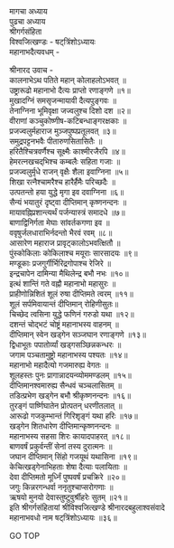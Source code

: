 मागचा अध्याय  
पुढचा अध्याय  
श्रीगर्गसंहिता  
विश्वजित्खण्डः - षट्‌त्रिंशोऽध्यायः  
महानाभदैत्यवधम् -  
  
श्रीनारद उवाच -  
कालनाभेऽथ पतिते महान् कोलाहलोऽभवत् ॥  
उष्ट्रारूढो महानाभो दैत्यः प्राप्तो रणाङ्गणे ॥१॥  
मुखादग्निं समसृजन्मायावी दैत्यपुङ्गवः ॥  
तेनाग्निना भूमिवृक्षा जज्वलुश्च दिशो दश ॥२॥  
वीराणां कञ्चुकोष्णीष-कटिबन्धाङ्गरक्षकाः ॥  
प्रजज्वलुर्महाराज मुञ्जपुष्पप्रतूलवत् ॥३॥  
समुद्रपट्टनभवैः पीतारुणसितासितैः ॥  
हरितैश्चित्रवर्णैश्च सूक्ष्मैः काश्मीरजैरपि ॥४॥  
हेमरत्नखचद्‌भिश्च कम्बलैः सहिता गजाः ॥  
प्रजज्वलुर्मृधे राजन् वृक्षैः शैला इवाग्निना ॥५॥  
शिखा रत्नैश्चामरैश्च हारैर्हैमैः परिच्छदैः ॥  
उत्पतन्तो हया युद्धे मृगा इव दवाग्निना ॥६॥  
सैन्यं भयातुरं दृष्ट्वा दीप्तिमान् कृष्णनन्दनः ॥  
मायावह्निप्रशान्त्यर्थं पर्जन्यास्त्रं समादधे ॥७॥  
बाणाद्विनिर्गता मेघाः सांवर्तकगणा इव ॥  
ववृषुर्जलधाराभिर्नदन्तो भैरवं रवम् ॥८॥  
आसारेण महाराज प्रावृट्कालोऽभवत्क्षितौ ॥  
पुंस्कोकिलाः कोकिलाश्च मयूराः सारसादयः ॥९॥  
मण्डूकाः प्रजगुर्गीर्भिरिद्रगोपाश्च रेजिरे ॥  
इन्द्रचापेन दामिन्या मैथिलेन्द्र बभौ नभः ॥१०॥  
इत्थं शान्तिं गते वह्नौ महानाभो महासुरः ॥  
प्राहीणोन्निशितं शूलं रुषा दीप्तिमते त्वरम् ॥११॥  
शूलं सर्पमिवायान्तं दीप्तिमान् रोहिणीसुतः॥  
चिच्छेद त्वसिना युद्धे फणिनं गरुडो यथा ॥१२॥  
दशन्तं चोद्‌भटं चोष्ट्रं महानाभस्य वाहनम् ॥  
दीप्तिमान् स्वेन खड्गेन सञ्जघान रणाङ्गणे ॥१३॥  
द्विधाभूतः पपातोर्व्यां खड्गसञ्छिन्नकन्धरः ॥  
जगाम पञ्चतामुष्ट्रो महानाभस्य पश्यतः ॥१४॥  
महानाभो महादैत्यो गजमारुह्य वेगतः ॥  
शूलहस्तः पुनः प्रागान्नादयन्व्योममण्डलम् ॥१५॥  
दीप्तिमानश्वमारुह्य सैन्धवं चञ्चलासितम् ॥  
तडित्प्रभेण खड्गेन बभौ श्रीकृष्णनन्दनः ॥१६॥  
तुरङ्गं पार्ष्णिघातेन प्रोत्पतन् धरणीतलात् ॥  
आरूढो गजकुम्भान्तं गिरिशृङ्गं यथा हरिः ॥१७॥  
खड्गेन शितधारेण दीप्तिमान्कृष्णनन्दनः ॥  
महानाभस्य सहसा शिरः कायादपाहरत् ॥१८॥  
बाणवर्षं प्रकुर्वन्तीं सेनां तस्य दुरात्मनः ॥  
जघान दीप्तिमान् सिंहो गजयूथं यथासिना ॥१९॥  
केचित्खड्गेनाभिहताः शेषा दैत्याः पलायिताः ॥  
देवा दीप्तिमतो मूर्ध्निं पुष्पवर्षं प्रचक्रिरे ॥२०॥  
जगुः किन्नरगन्धर्वा ननृतुश्चाप्सरोगणाः ॥  
ऋषयो मुनयो देवास्तुष्टुवुर्श्रीहरेः सुतम् ॥२१॥  
इति श्रीगर्गसंहितायां श्रीविश्वजित्खण्डे श्रीनारदबहुलाश्वसंवादे  
महानाभवधो नाम षट्‌त्रिंशोऽध्यायः ॥३६॥  
  
GO TOP
